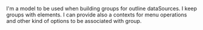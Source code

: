 I'm a model to be used when building groups for outline dataSources.
I keep groups with elements.
I can provide also a contexts for menu operations and other kind of options to be associated with group.
